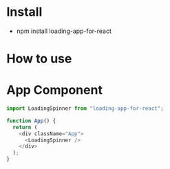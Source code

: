 # Install

- npm install loading-app-for-react

# How to use

# App Component

```js
import LoadingSpinner from "loading-app-for-react";

function App() {
  return (
    <div className="App">
      <LoadingSpinner />
    </div>
  );
}
```
